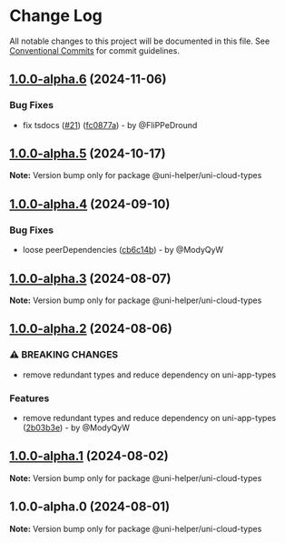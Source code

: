 # Change Log

All notable changes to this project will be documented in this file.
See [Conventional Commits](https://conventionalcommits.org) for commit guidelines.

## [1.0.0-alpha.6](https://github.com/uni-helper/uni-typed/compare/v1.0.0-alpha.5...v1.0.0-alpha.6) (2024-11-06)

### Bug Fixes

* fix tsdocs ([#21](https://github.com/uni-helper/uni-typed/issues/21)) ([fc0877a](https://github.com/uni-helper/uni-typed/commit/fc0877a5dad635e7bfd2f984e51a19ca2c34acb1)) - by @FliPPeDround

## [1.0.0-alpha.5](https://github.com/uni-helper/uni-typed/compare/v1.0.0-alpha.4...v1.0.0-alpha.5) (2024-10-17)

**Note:** Version bump only for package @uni-helper/uni-cloud-types

## [1.0.0-alpha.4](https://github.com/uni-helper/uni-typed/compare/v1.0.0-alpha.3...v1.0.0-alpha.4) (2024-09-10)

### Bug Fixes

* loose peerDependencies ([cb6c14b](https://github.com/uni-helper/uni-typed/commit/cb6c14bbbf02e8bd408861e394ab2fd93697ee6b)) - by @ModyQyW

## [1.0.0-alpha.3](https://github.com/uni-helper/uni-typed/compare/v1.0.0-alpha.2...v1.0.0-alpha.3) (2024-08-07)

**Note:** Version bump only for package @uni-helper/uni-cloud-types

## [1.0.0-alpha.2](https://github.com/uni-helper/uni-typed/compare/v1.0.0-alpha.1...v1.0.0-alpha.2) (2024-08-06)

### ⚠ BREAKING CHANGES

* remove redundant types and reduce dependency on uni-app-types

### Features

* remove redundant types and reduce dependency on uni-app-types ([2b03b3e](https://github.com/uni-helper/uni-typed/commit/2b03b3ee83fbb42614591ea8adca352ce18deda1)) - by @ModyQyW

## [1.0.0-alpha.1](https://github.com/uni-helper/uni-typed/compare/v1.0.0-alpha.0...v1.0.0-alpha.1) (2024-08-02)

**Note:** Version bump only for package @uni-helper/uni-cloud-types

## 1.0.0-alpha.0 (2024-08-01)

**Note:** Version bump only for package @uni-helper/uni-cloud-types
